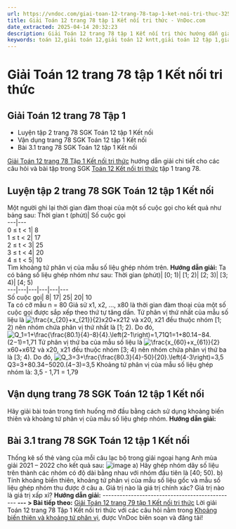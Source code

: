 ```yaml
---
url: https://vndoc.com/giai-toan-12-trang-78-tap-1-ket-noi-tri-thuc-325657
title: Giải Toán 12 trang 78 tập 1 Kết nối tri thức - VnDoc.com
date_extracted: 2025-04-14 20:32:23
description: Giải Toán 12 trang 78 tập 1 Kết nối tri thức hướng dẫn giải chi tiết các câu hỏi và bài tập trong SGK Toán 12 Kết nối tri thức tập 1.
keywords: toán 12,giải toán 12,giải toán 12 kntt,giải toán 12 tập 1,giải toán 12 kết nối tri thức,toán 12 kết nối tri thức tập 1,toán 12 kết nối tri thức,Toán 12 KNTT Bài 9,giải Toán 12 Kết nối tri thức Bài 9,Toán 12 Kết nối tri thức bài 9,Toán 12 Kết nối tri thức bài 9 Khoảng biến thiên và khoảng tứ phân vị,Khoảng biến thiên và khoảng tứ phân vị,giải toán 12 trang 76,giải toán 12 trang 77,giải toán 12 trang 78,giải toán 12 trang 79,toán 12 trang 78,toán 12 trang 78 kết nối,giải toán 12 trang 78 kn
---
```


# Giải Toán 12 trang 78 tập 1 Kết nối tri thức
## **Giải Toán 12 trang 78 Tập 1**
  * Luyện tập 2 trang 78 SGK Toán 12 tập 1 Kết nối
  * Vận dụng trang 78 SGK Toán 12 tập 1 Kết nối
  * Bài 3.1 trang 78 SGK Toán 12 tập 1 Kết nối

[Giải Toán 12 trang 78 Tập 1 Kết nối tri thức](<https://vndoc.com/giai-toan-12-trang-78-tap-1-ket-noi-tri-thuc-325657>) hướng dẫn giải chi tiết cho các câu hỏi và bài tập trong SGK [Toán 12 Kết nối tri thức](<https://vndoc.com/toan-12-ket-noi-tri-thuc>) tập 1 trang 78.
## Luyện tập 2 trang 78 SGK Toán 12 tập 1 Kết nối
Một người ghi lại thời gian đàm thoại của một số cuộc gọi cho kết quả như bảng sau:
Thời gian t \(phút\)| Số cuộc gọi  
---|---  
0 ≤ t < 1| 8  
1 ≤ t < 2| 17  
2 ≤ t < 3| 25  
3 ≤ t < 4| 20  
4 ≤ t < 5| 10  
Tìm khoảng tứ phân vị của mẫu số liệu ghép nhóm trên.
**Hướng dẫn giải:**
Ta có bảng số liệu ghép nhóm như sau:
Thời gian \(phút\)| \[0; 1\)| \[1; 2\)| \[2; 3\)| \[3; 4\)| \[4; 5\)  
---|---|---|---|---|---  
Số cuộc gọi| 8| 17| 25| 20| 10  
Ta có cỡ mẫu n = 80
Giả sử x1, x2, …, x80 là thời gian đàm thoại của một số cuộc gọi được sắp xếp theo thứ tự tăng dần.
Tứ phân vị thứ nhất của mẫu số liệu là ![\\frac{x_{20}+x_{21}}{2}](https://i.vdoc.vn/data/image/blank.png)x20+x212 và x20, x21 đều thuộc nhóm \[1; 2\) nên nhóm chứa phân vị thứ nhất là \[1; 2\).
Do đó, ![Q_1=1+\\frac{\\frac{80.1}{4}-8}{4}.\\left\(2-1\\right\)=1,71](https://i.vdoc.vn/data/image/blank.png)Q1=1+80.14−84.\(2−1\)=1,71
Tứ phân vị thứ ba của mẫu số liệu là ![\\frac{x_{60}+x_{61}}{2}](https://i.vdoc.vn/data/image/blank.png)x60+x612 và x20, x21 đều thuộc nhóm \[3; 4\) nên nhóm chứa phân vị thứ ba là \[3; 4\).
Do đó, ![Q_3=3+\\frac{\\frac{80.3}{4}-50}{20}.\\left\(4-3\\right\)=3,5](https://i.vdoc.vn/data/image/blank.png)Q3=3+80.34−5020.\(4−3\)=3,5
Khoảng tứ phân vị của mẫu số liệu ghép nhóm là:
3,5 - 1,71 = 1,79
## Vận dụng trang 78 SGK Toán 12 tập 1 Kết nối
Hãy giải bài toán trong tình huống mở đầu bằng cách sử dụng khoảng biến thiên và khoảng tứ phân vị của mẫu số liệu ghép nhóm.
**Hướng dẫn giải:**
## Bài 3.1 trang 78 SGK Toán 12 tập 1 Kết nối
Thống kê số thẻ vàng của mỗi câu lạc bộ trong giải ngoại hạng Anh mùa giải 2021 – 2022 cho kết quả sau:
![image](https://i.vdoc.vn/data/image/2024/08/02/638581909109366464.png)
a\) Hãy ghép nhóm dãy số liệu trên thành các nhóm có độ dài bằng nhau với nhóm đầu tiên là \[40; 50\).
b\) Tính khoảng biến thiên, khoảng tứ phân vị của mẫu số liệu gốc và mẫu số liệu ghép nhóm thu được ở câu a. Giá trị nào là giá trị chính xác? Giá trị nào là giá trị xấp xỉ?
**Hướng dẫn giải:**
\-----------------------------------------------
**\--- > Bài tiếp theo:** [Giải Toán 12 trang 79 tập 1 Kết nối tri thức](<https://vndoc.com/giai-toan-12-trang-79-tap-1-ket-noi-tri-thuc-325663>)
Lời giải Toán 12 trang 78 Tập 1 Kết nối tri thức với các câu hỏi nằm trong [Khoảng biến thiên và khoảng tứ phân vị](<https://vndoc.com/toan-12-ket-noi-tri-thuc-bai-9-khoang-bien-thien-va-khoang-tu-phan-vi-320384>), được VnDoc biên soạn và đăng tải\!
